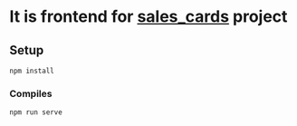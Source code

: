 # It is frontend for [sales_cards](https://github.com/ToTheMoonTeam/sales_cards) project

## Setup
```
npm install
```

### Compiles
```
npm run serve
```
